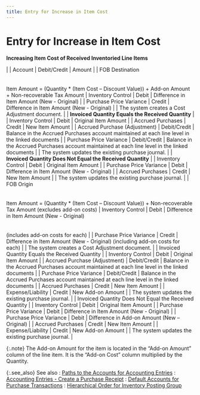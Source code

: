 ```yaml
---
title: Entry for Increase in Item Cost
---
```


# Entry for Increase in Item Cost


**Increasing Item Cost of Received Inventoried  Line Items**


|  | Account | Debit/Credit | Amount |
| FOB Destination<br/><br/><br/>Item Amount = (Quantity \* (Item Cost – Discount Value)) + Add-on Amount  + Non-recoverable Tax Amount | Inventory Control | Debit | Difference in Item Amount (New - Original) |
| Purchase Price Variance | Credit | Difference in Item Amount (New - Original) |
| The system creates a Cost Adjustment document. |
| **Invoiced Quantity Equals the Received Quantity** |
| Inventory Control | Debit | Original Item Amount |
| Accrued Purchases | Credit | New Item Amount |
| Accrued Purchase (Adjustment) | Debit/Credit | Balance in the Accrued Purchases account maintained at each line level  in the linked documents |
| Purchase Price Variance | Debit/Credit | Balance in the Accrued Purchases account maintained at each line level  in the linked documents |
| The system updates the existing purchase journal. |
| **Invoiced Quantity Does Not Equal the Received  Quantity** |
| Inventory Control | Debit | Original Item Amount |
| Purchase Price Variance | Debit | Difference in Item Amount (New - Original) |
| Accrued Purchases | Credit | New Item Amount |
| The system updates the existing purchase journal. |
| FOB Origin<br/><br/><br/>Item Amount = (Quantity \* (Item Cost – Discount Value)) + Non-recoverable  Tax Amount (excludes add-on costs) | Inventory Control | Debit | Difference in Item Amount (New - Original)<br/><br/><br/>(includes add-on costs for each) |
| Purchase Price Variance | Credit | Difference in Item Amount (New - Original) (including  add-on costs for each) |
| The system creates a Cost Adjustment document. |
| Invoiced Quantity Equals the Received Quantity |
| Inventory Control | Debit | Original Item Amount |
| Accrued Purchase (Adjustment) | Debit/Credit | Balance in the Accrued Purchases account maintained  at each line level in the linked documents |
| Purchase Price Variance | Debit/Credit | Balance in the Accrued Purchases account maintained  at each line level in the linked documents |
| Accrued Purchases | Credit | New Item Amount |
| Expense/Liability | Credit | New Add-on Amount |
| The system updates the existing purchase journal. |
| Invoiced Quantity Does Not Equal the Received  Quantity |
| Inventory Control | Debit | Original Item Amount |
| Purchase Price Variance | Debit | Difference in Item Amount (New - Original) |
| Purchase Price Variance | Debit | Difference in Add-on Amount (New – Original) |
| Accrued Purchases | Credit | New Item Amount |
| Expense/Liability | Credit | New Add-on Amount |
| The system updates the existing purchase journal. |



{:.note}
The Add-on Amount for the item is located  in the “Add-on Amount” column of the line item. It is the “Add-on Cost”  column multiplied by the Quantity.


{:.see_also}
See also
: [Paths  to the Accounts for Accounting Entries]({{site.pp_baseurl}}/misc/paths_to_the_accounts_for_accounting_entries_pur.html)
: [Accounting  Entries - Create a Purchase Receipt]({{site.pp_baseurl}}/purc-proc/prs/create-pr/create-new-pr/accounting_entries_create_pr.html)
: [Default  Accounts for Purchase Transactions]({{site.pp_baseurl}}/misc/default_accounts_for_purchase_transactions.html)
: [Hierarchical  Order for Inventory Posting Group]({{site.bp_chm}}/misc/hierarchical_order_for_inventory_posting_group_doc_flow_control_misc_other2_tab.html)
